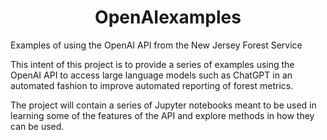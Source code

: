 <h1 align="center"> OpenAIexamples </h1>

Examples of using the OpenAI API
from the New Jersey Forest Service

This intent of this project is to provide a series
of examples using the OpenAI API to access large 
language models such as ChatGPT in an automated fashion 
to improve automated reporting of forest metrics.

The project will contain a series of Jupyter notebooks 
meant to be used in learning some of the features of the 
API and explore methods in how they can be used.
